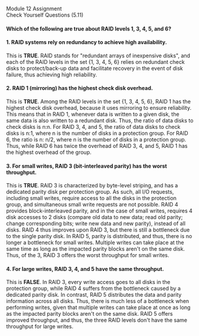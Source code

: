 
  Module 12 Assignment            
  Check Yourself Questions (5.11) 

#### Which of the following are true about RAID levels 1, 3, 4, 5, and 6?

#### 1. RAID systems rely on redundancy to achieve high availability.
This is **TRUE**. RAID stands for "redundant arrays of inexpensive disks", and
each of the RAID levels in the set {1, 3, 4, 5, 6} relies on redundant check
disks to protect/back-up data and facilitate recovery in the event of
disk failure, thus achieving high reliability.

#### 2. RAID 1 (mirroring) has the highest check disk overhead.
This is **TRUE**. Among the RAID levels in the set {1, 3, 4, 5, 6}, RAID 1 has
the highest check disk overhead, because it uses mirroring to ensure
reliability. This means that in RAID 1, whenever data is written to a given
disk, the same data is also written to a redundant disk. Thus, the ratio of
data disks to check disks is n:n. For RAID 3, 4, and 5, the ratio of data disks
to check disks is n:1, where n is the number of disks in a protection
group. For RAID 6, the ratio is n: n/2, where n is the number of disks in a
protection group. Thus, while RAID 6 has twice the overhead of RAID 3, 4,
and 5, RAID 1 has the highest overhead of the group.


#### 3. For small writes, RAID 3 (bit-interleaved parity) has the worst throughput.
This is **TRUE**. RAID 3 is characterized by byte-level striping, and has a
dedicated parity disk per protection group. As such, all I/O requests,
including small writes, require access to all the disks in the protection
group, and simultaneous small write requests are not possible. RAID 4
provides block-interleaved parity, and in the case of small writes, requires
4 disk accesses to 2 disks (compare old data to new data; read old parity;
change corresponding bits; write new data and new parity), instead of all
disks. RAID 4 thus improves upon RAID 3, but there is still a bottleneck due
to the single parity disk. In RAID 5, parity is distributed, and thus,
there is no longer a bottleneck for small writes. Multiple writes
can take place at the same time as long as the impacted parity blocks aren't
on the same disk. Thus, of the 3, RAID 3 offers the worst throughput for
small writes.

#### 4. For large writes, RAID 3, 4, and 5 have the same throughput.
This is **FALSE**. In RAID 3, every write access goes to all disks in the
protection group, while RAID 4 suffers from the bottleneck caused by a
dedicated parity disk. In contrast, RAID 5 distributes the data and parity
information across all disks. Thus, there is much less of a bottleneck when
performing writes, given that multiple writes can take place at once as long
as the impacted parity blocks aren't on the same disk. RAID 5 offers
improved throughput, and thus, the three RAID levels don't have the same
throughput for large writes. 
